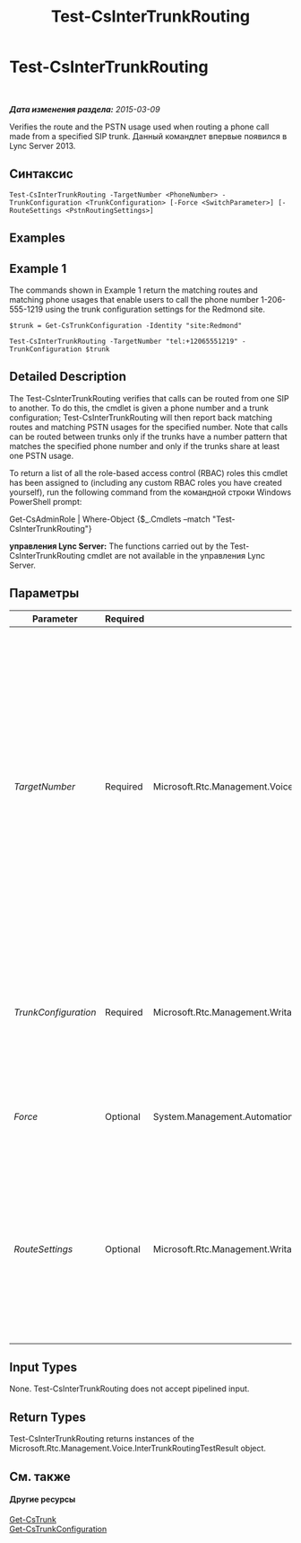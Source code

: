 ﻿---
title: Test-CsInterTrunkRouting
TOCTitle: Test-CsInterTrunkRouting
ms:assetid: 2248d29a-8a2a-42b1-ab6b-a6c1d74b0455
ms:mtpsurl: https://technet.microsoft.com/ru-ru/library/JJ204741(v=OCS.15)
ms:contentKeyID: 49309180
ms.date: 05/19/2016
mtps_version: v=OCS.15
ms.translationtype: HT
---

# Test-CsInterTrunkRouting

 

_**Дата изменения раздела:** 2015-03-09_

Verifies the route and the PSTN usage used when routing a phone call made from a specified SIP trunk. Данный командлет впервые появился в Lync Server 2013.

## Синтаксис

    Test-CsInterTrunkRouting -TargetNumber <PhoneNumber> -TrunkConfiguration <TrunkConfiguration> [-Force <SwitchParameter>] [-RouteSettings <PstnRoutingSettings>]

## Examples

## Example 1

The commands shown in Example 1 return the matching routes and matching phone usages that enable users to call the phone number 1-206-555-1219 using the trunk configuration settings for the Redmond site.

    $trunk = Get-CsTrunkConfiguration -Identity "site:Redmond"
    
    Test-CsInterTrunkRouting -TargetNumber "tel:+12065551219" -TrunkConfiguration $trunk

## Detailed Description

The Test-CsInterTrunkRouting verifies that calls can be routed from one SIP to another. To do this, the cmdlet is given a phone number and a trunk configuration; Test-CsInterTrunkRouting will then report back matching routes and matching PSTN usages for the specified number. Note that calls can be routed between trunks only if the trunks have a number pattern that matches the specified phone number and only if the trunks share at least one PSTN usage.

To return a list of all the role-based access control (RBAC) roles this cmdlet has been assigned to (including any custom RBAC roles you have created yourself), run the following command from the командной строки Windows PowerShell prompt:

Get-CsAdminRole | Where-Object {$\_.Cmdlets –match "Test-CsInterTrunkRouting"}

**управления Lync Server:** The functions carried out by the Test-CsInterTrunkRouting cmdlet are not available in the управления Lync Server.

## Параметры


<table>
<colgroup>
<col style="width: 25%" />
<col style="width: 25%" />
<col style="width: 25%" />
<col style="width: 25%" />
</colgroup>
<thead>
<tr class="header">
<th>Parameter</th>
<th>Required</th>
<th>Type</th>
<th>Description</th>
</tr>
</thead>
<tbody>
<tr class="odd">
<td><p><em>TargetNumber</em></p></td>
<td><p>Required</p></td>
<td><p>Microsoft.Rtc.Management.Voice.PhoneNumber</p></td>
<td><p>PSTN telephone number to be called when conducting the test. The target phone number should specified using the E.164 format, which means that the number will look something like this:</p>
<p>-TargetNumber &quot;tel:+12065551219&quot;</p>
<p>The phone number should include the &quot;tel:&quot; prefix followed by a plus sign (+), the country/region calling code (1), the area code (206) and the phone number (5551219). Do not use dashes, parentheses, or any other characters when specifying the phone number.</p></td>
</tr>
<tr class="even">
<td><p><em>TrunkConfiguration</em></p></td>
<td><p>Required</p></td>
<td><p>Microsoft.Rtc.Management.WritableConfig.Settings.TrunkConfiguration.TrunkConfiguration</p></td>
<td><p>Object reference to the trunk configuration being tested. To create this object reference, use a command similar to this:</p>
<p>$trunk = Get-CsTrunkConfiguration –Identity &quot;site:Redmond&quot;</p></td>
</tr>
<tr class="odd">
<td><p><em>Force</em></p></td>
<td><p>Optional</p></td>
<td><p>System.Management.Automation.SwitchParameter</p></td>
<td><p>Suppresses the display of any non-fatal error message that might arise when running the command.</p></td>
</tr>
<tr class="even">
<td><p><em>RouteSettings</em></p></td>
<td><p>Optional</p></td>
<td><p>Microsoft.Rtc.Management.WritableConfig.Policy.Voice.PstnRoutingSettings</p></td>
<td><p>Object reference that enables you to specify a collection of voice routing configuration settings when calling Test-CsInterTrunkRouting. To create this object reference, use a command similar to this:</p>
<p>$route = Get-CsRoutingConfiguration –Identity &quot;global&quot;</p></td>
</tr>
</tbody>
</table>


## Input Types

None. Test-CsInterTrunkRouting does not accept pipelined input.

## Return Types

Test-CsInterTrunkRouting returns instances of the Microsoft.Rtc.Management.Voice.InterTrunkRoutingTestResult object.

## См. также

#### Другие ресурсы

[Get-CsTrunk](get-cstrunk.md)  
[Get-CsTrunkConfiguration](get-cstrunkconfiguration.md)


